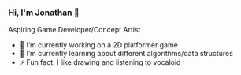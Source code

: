 ### Hi, I'm Jonathan 👋

Aspiring Game Developer/Concept Artist
- 🔭 I’m currently working on a 2D platformer game
- 🌱 I’m currently learning about different algorithms/data structures
- ⚡ Fun fact: I like drawing and listening to vocaloid
